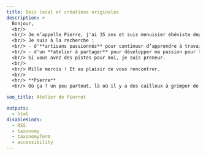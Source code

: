```yaml
---
title: Bois local et créations originales
description: >
  Bonjour, 
  <br/> 
  <br/> Je m’appelle Pierre, j'ai 35 ans et suis menuisier ébéniste depuis peu. 
  <br/> Je suis à la recherche :
  <br/> - d'**artisans passionnés** pour continuer d’apprendre à travailler le **bois massif** (escalier, portes, fenêtres, etc.)
  <br/> - d'un **atelier à partager** pour développer ma passion pour le *savoir-faire des charrons*.
  <br/> Si vous avez des pistes pour moi, je suis preneur.
  <br/>
  <br/> Mille mercis ! Et au plaisir de vous rencontrer.
  <br/> 
  <br/> **Pierre**
  <br/> Où ça ? un peu partout, là où il y a des cailloux à grimper de préférence :)

seo_title: Atelier de Pierrot

outputs:
  - html
disableKinds:
  - RSS
  - taxonomy
  - taxonomyTerm
  - accessibility
---
```

